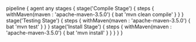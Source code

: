 pipeline {
     agent any
     stages {
         stage('Compile Stage') {
             steps {
             withMaven(maven : 'apache-maven-3.5.0') {
                bat 'mvn clean compile'
              }
            }
          }
          stage('Testing Stage') {
             steps {
                 withMaven(maven : 'apache-maven-3.5.0') {
                     bat 'mvn test'
                  }
                }
               }
               stage('Install Stage') {
                  steps {
                      withMaven(maven : 'apache-maven-3.5.0') {
                          bat 'mvn install'
                      }
                    }
                  }
                }
              }
